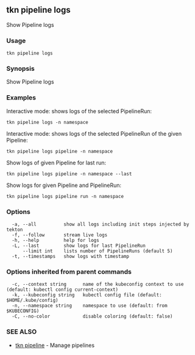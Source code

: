 ## tkn pipeline logs

Show Pipeline logs

### Usage

```
tkn pipeline logs
```

### Synopsis

Show Pipeline logs

### Examples


Interactive mode: shows logs of the selected PipelineRun:

    tkn pipeline logs -n namespace

Interactive mode: shows logs of the selected PipelineRun of the given Pipeline:

    tkn pipeline logs pipeline -n namespace

Show logs of given Pipeline for last run:

    tkn pipeline logs pipeline -n namespace --last

Show logs for given Pipeline and PipelineRun:

    tkn pipeline logs pipeline run -n namespace


### Options

```
  -a, --all          show all logs including init steps injected by tekton
  -f, --follow       stream live logs
  -h, --help         help for logs
  -L, --last         show logs for last PipelineRun
      --limit int    lists number of PipelineRuns (default 5)
  -t, --timestamps   show logs with timestamp
```

### Options inherited from parent commands

```
  -c, --context string      name of the kubeconfig context to use (default: kubectl config current-context)
  -k, --kubeconfig string   kubectl config file (default: $HOME/.kube/config)
  -n, --namespace string    namespace to use (default: from $KUBECONFIG)
  -C, --no-color            disable coloring (default: false)
```

### SEE ALSO

* [tkn pipeline](tkn_pipeline.md)	 - Manage pipelines

